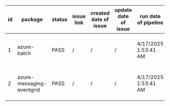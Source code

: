 
| id | package | status | issue link | created date of issue | update date of issue | run date of pipeline | pipeline run link |
|----|---------|--------|------------|-----------------------|----------------------| ---------------------| ----------------- |
| 1 | azure-batch | PASS | / | / | / | 4/17/2025 1:53:41 AM | https://dev.azure.com/v-qzhong00401/content-validation-automation/_build/results?buildId=5 |
| 2 | azure-messaging-eventgrid | PASS | / | / | / | 4/17/2025 1:53:41 AM | https://dev.azure.com/v-qzhong00401/content-validation-automation/_build/results?buildId=5 |